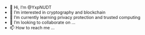 - 👋 Hi, I’m @YxpNUDT
- 👀 I’m interested in cryptography and blockchain
- 🌱 I’m currently learning privacy protection and trusted computing
- 💞️ I’m looking to collaborate on ...
- 📫 How to reach me ...

<!---
YxpNUDT/YxpNUDT is a ✨ special ✨ repository because its `README.md` (this file) appears on your GitHub profile.
You can click the Preview link to take a look at your changes.
--->
